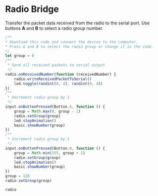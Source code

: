 # Radio Bridge

Transfer the packet data received from the radio to the serial port. Use buttons **A** and **B** to select a radio group number.

```typescript
/**
* Download this code and connect the device to the computer.
* Press A and B to select the radio group or change it in the code.
*/
let group = 0
/**
 * Send all received packets to serial output
 */
radio.onReceivedNumber(function (receivedNumber) {
    radio.writeReceivedPacketToSerial()
    led.toggle(randint(0, 4), randint(0, 4))
})
/**
 * Decrement radio group by 1
 */
input.onButtonPressed(Button.A, function () {
    group = Math.max(0, group - 1)
    radio.setGroup(group)
    led.stopAnimation()
    basic.showNumber(group)
})
/**
 * Increment radio group by 1
 */
input.onButtonPressed(Button.B, function () {
    group = Math.min(255, group + 1)
    radio.setGroup(group)
    led.stopAnimation()
    basic.showNumber(group)
})
group = 128
radio.setGroup(group)
```

```package
radio
```
